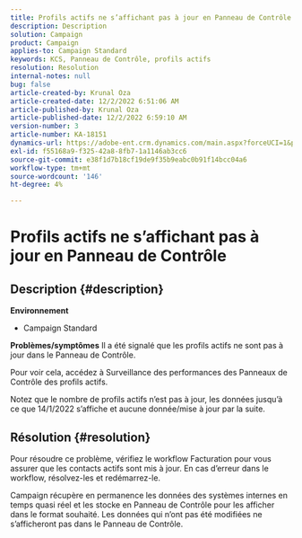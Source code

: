```yaml
---
title: Profils actifs ne s’affichant pas à jour en Panneau de Contrôle
description: Description
solution: Campaign
product: Campaign
applies-to: Campaign Standard
keywords: KCS, Panneau de Contrôle, profils actifs
resolution: Resolution
internal-notes: null
bug: false
article-created-by: Krunal Oza
article-created-date: 12/2/2022 6:51:06 AM
article-published-by: Krunal Oza
article-published-date: 12/2/2022 6:59:10 AM
version-number: 3
article-number: KA-18151
dynamics-url: https://adobe-ent.crm.dynamics.com/main.aspx?forceUCI=1&pagetype=entityrecord&etn=knowledgearticle&id=fe498aaf-0d72-ed11-9561-6045bd006c82
exl-id: f55168a9-f325-42a8-8fb7-1a1146ab3cc6
source-git-commit: e38f1d7b18cf19de9f35b9eabc0b91f14bcc04a6
workflow-type: tm+mt
source-wordcount: '146'
ht-degree: 4%

---
```


# Profils actifs ne s’affichant pas à jour en Panneau de Contrôle

## Description {#description}

<b>Environnement</b>
- Campaign Standard



<b>Problèmes/symptômes</b>
Il a été signalé que les profils actifs ne sont pas à jour dans le Panneau de Contrôle.

Pour voir cela, accédez à Surveillance des performances des Panneaux de Contrôle des profils actifs.

Notez que le nombre de profils actifs n’est pas à jour, les données jusqu’à ce que 14/1/2022 s’affiche et aucune donnée/mise à jour par la suite.


## Résolution {#resolution}


Pour résoudre ce problème, vérifiez le workflow Facturation pour vous assurer que les contacts actifs sont mis à jour. En cas d’erreur dans le workflow, résolvez-les et redémarrez-le.

Campaign récupère en permanence les données des systèmes internes en temps quasi réel et les stocke en Panneau de Contrôle pour les afficher dans le format souhaité. Les données qui n’ont pas été modifiées ne s’afficheront pas dans le Panneau de Contrôle.
